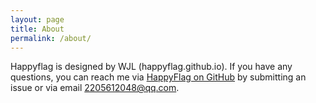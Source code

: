 ```yaml
---
layout: page
title: About
permalink: /about/
---
```


Happyflag is designed by WJL (happyflag.github.io). If you have any questions, you can reach me via <a href="https://happyflag.github.io">HappyFlag on GitHub</a> by submitting an issue or via email 2205612048@qq.com.
